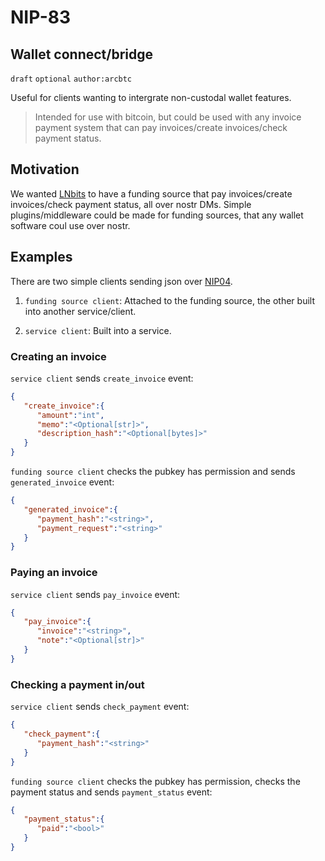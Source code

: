 NIP-83
======

Wallet connect/bridge
--------------

`draft` `optional` `author:arcbtc`

Useful for clients wanting to intergrate non-custodal wallet features.

> Intended for use with bitcoin, but could be used with any invoice payment system that can pay invoices/create invoices/check payment status.

## Motivation

We wanted [LNbits](https://github.com/lnbits/lnbits) to have a funding source that pay invoices/create invoices/check payment status, all over nostr DMs. Simple plugins/middleware could be made for funding sources, that any wallet software coul use over nostr.

## Examples

There are two simple clients sending json over [NIP04](https://github.com/nostr-protocol/nips/blob/master/04.md).

1. `funding source client`: Attached to the funding source, the other built into another service/client.

2. `service client`: Built into a service.

### Creating an invoice

`service client` sends `create_invoice` event:

```json
{
   "create_invoice":{
      "amount":"int",
      "memo":"<Optional[str]>",
      "description_hash":"<Optional[bytes]>"
   }
}
```

`funding source client` checks the pubkey has permission and sends `generated_invoice` event:

```json
{
   "generated_invoice":{
      "payment_hash":"<string>",
      "payment_request":"<string>"
   }
}
```

### Paying an invoice

`service client` sends `pay_invoice` event:

```json
{
   "pay_invoice":{
      "invoice":"<string>",
      "note":"<Optional[str]>"
   }
}
```

### Checking a payment in/out

`service client` sends `check_payment` event:

```json
{
   "check_payment":{
      "payment_hash":"<string>"
   }
}
```

`funding source client` checks the pubkey has permission, checks the payment status and sends `payment_status` event:

```json
{
   "payment_status":{
      "paid":"<bool>"
   }
}
```

